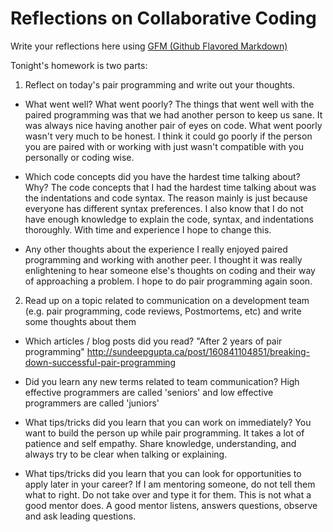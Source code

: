 # Reflections on Collaborative Coding

Write your reflections here using [GFM (Github Flavored Markdown)](https://github.github.com/gfm/)

Tonight's homework is two parts:

1. Reflect on today's pair programming and write out your thoughts.
  - What went well? What went poorly?
  The things that went well with the paired programming was that we had another person to keep us sane.
  It was always nice having another pair of eyes on code.
  What went poorly wasn't very much to be honest. I think it could go poorly if the person you are paired with
  or working with just wasn't compatible with you personally or coding wise.

  - Which code concepts did you have the hardest time talking about? Why?
  The code concepts that I had the hardest time talking about was the indentations and code syntax. The reason mainly
  is just because everyone has different syntax preferences. I also know that I do not have enough knowledge to explain
  the code, syntax, and indentations thoroughly. With time and experience I hope to change this.

  - Any other thoughts about the experience
  I really enjoyed paired programming and working with another peer. I thought it was really enlightening to hear someone
  else's thoughts on coding and their way of approaching a problem. I hope to do pair programming again soon.

2. Read up on a topic related to communication on a development team (e.g. pair programming, code reviews, Postmortems, etc) and write some thoughts about them
  - Which articles / blog posts did you read?
  "After 2 years of pair programming" http://sundeepgupta.ca/post/160841104851/breaking-down-successful-pair-programming

  - Did you learn any new terms related to team communication?
  High effective programmers are called 'seniors' and low effective programmers are called 'juniors'

  - What tips/tricks did you learn that you can work on immediately?
  You want to build the person up while pair programming. It takes a lot of patience and self empathy. Share knowledge,
  understanding, and always try to be clear when talking or explaining. 

  - What tips/tricks did you learn that you can look for opportunities to apply later in your career?
  If I am mentoring someone, do not tell them what to right. Do not take over and type it for them.
  This is not what a good mentor does. A good mentor listens, answers questions, observe and ask leading questions.
